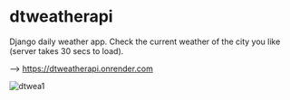 # dtweatherapi
Django daily weather app. Check the current weather of the city you like (server takes 30 secs to load).

--> https://dtweatherapi.onrender.com


![dtwea1](https://github.com/user-attachments/assets/2c532419-bc5f-4aab-ac2b-fc5ab5ba34a2)
